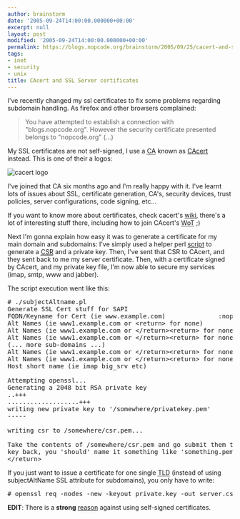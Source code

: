 ```yaml
---
author: brainstorm
date: '2005-09-24T14:00:00.000000+00:00'
excerpt: null
layout: post
modified: '2005-09-24T14:00:00.000000+00:00'
permalink: https://blogs.nopcode.org/brainstorm/2005/09/25/cacert-and-ssl-server-certificates/
tags:
- inet
- security
- unix
title: CAcert and SSL Server certificates
---
```


I've recently changed my ssl certificates to fix some problems regarding subdomain handling. As firefox and other browsers complained:

> You have attempted to establish a connection with "blogs.nopcode.org". However the security certificate presented belongs to "nopcode.org" (...) 

My SSL certificates are not self-signed, I use a <acronym title="Certificate Authority">CA</acronym> known as [CAcert][1] instead. This is one of their a logos:

<img src='http://blogs.nopcode.org/brainstorm/wp-content/images/cacert3.png' alt='cacert logo' align='middle' />

I've joined that CA six months ago and I'm really happy with it. I've learnt lots of issues about SSL, certificate generation, CA's, security devices, trust policies, server configurations, code signing, etc...

If you want to know more about certificates, check cacert's [wiki][2], there's a lot of interesting stuff there, including how to join CAcert's <acronym title="Web of Trust">WoT</acronym> ;)  
<!--more-->

Next I'm gonna explain how easy it was to generate a certificate for my main domain and subdomains: I've simply used a helper perl [script][3] to generate a [<acronym title="Certificate Signing Request">CSR</acronym>][4] and a private key. Then, I've sent that CSR to CAcert, and they sent back to me my server certificate. Then, with a certificate signed by CAcert, and my private key file, I'm now able to secure my services (imap, smtp, www and jabber).

The script execution went like this:

<pre># ./subjectAltname.pl
Generate SSL Cert stuff for SAPI
FQDN/Keyname for Cert (ie www.example.com)              :nopcode.org
Alt Names (ie www1.example.com or &lt;return> for none)                    :blogs.nopcode.org
Alt Names (ie www1.example.com or &lt;/return>&lt;return> for none)                    :www.nopcode.org
Alt Names (ie www1.example.com or &lt;/return>&lt;return> for none)                    :ftp.nopcode.org
(... more sub-domains ...)
Alt Names (ie www1.example.com or &lt;/return>&lt;return> for none)                    :voip.nopcode.org
Alt Names (ie www1.example.com or &lt;/return>&lt;return> for none)                    :
Host short name (ie imap big_srv etc)                           :nopcode

Attempting openssl...
Generating a 2048 bit RSA private key
..+++
...................+++
writing new private key to '/somewhere/privatekey.pem'
-----

writing csr to /somewhere/csr.pem...

Take the contents of /somewhere/csr.pem and go submit them to receive an SSL ID.  When you receive your public 
key back, you 'should' name it something like 'something.pem'.
&lt;/return></pre>

If you just want to issue a certificate for one single <acronym title="Top Level Domain">TLD</acronym> (instead of using subjectAltName SSL attribute for subdomains), you only have to write:

<pre># openssl req -nodes -new -keyout private.key -out server.csr
</pre>

**EDIT**: There is a **strong** [reason][5] against using self-signed certificates.

 [1]: http://cacert.org/
 [2]: http://wiki.cacert.org/
 [3]: http://wiki.cacert.org/wiki/VhostTaskForce#head-15f2cf5e27a280c7c16e4d82910a16871a4fb345
 [4]: http://wiki.cacert.org/wiki/CSR
 [5]: http://www.informationweek.com/story/showArticle.jhtml?articleID=171200010&cid=RSSfeed_All